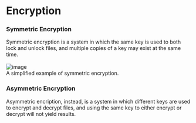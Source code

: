 # Encryption
### Symmetric Encryption
Symmetric encryption is a system in which the same key is used to both lock and unlock files, and multiple copies of a key may exist at the same time.<br><br>
![image](https://user-images.githubusercontent.com/110361869/187097906-ca15c3d0-e6ec-4806-bb66-4270b8300b48.png)<br>
A simplified example of symmetric encryption.

### Asymmetric Encryption
Asymmetric encription, instead, is a system in which different keys are used to encrypt and decrypt files, and using the same key to either encrypt or decrypt will not yield results.
